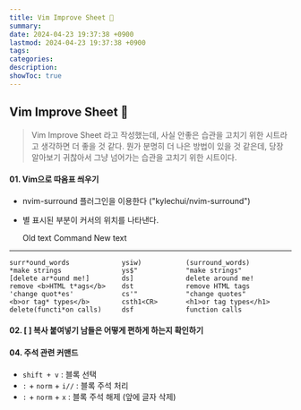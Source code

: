 ```yaml
---
title: Vim Improve Sheet 🦅
summary: 
date: 2024-04-23 19:37:38 +0900
lastmod: 2024-04-23 19:37:38 +0900
tags: 
categories: 
description: 
showToc: true
---
```


## Vim Improve Sheet 🦅

> Vim Improve Sheet 라고 작성했는데, 사실 안좋은 습관을 고치기 위한 시트라고 생각하면 더 좋을 것 같다.
> 뭔가 분명히 더 나은 방법이 있을 것 같은데, 당장 알아보기 귀찮아서 그냥 넘어가는 습관을 고치기 위한 시트이다.


#### 01. Vim으로 따옴표 씌우기

- nvim-surround 플러그인을 이용한다 ("kylechui/nvim-surround")
- 별 표시된 부분이 커서의 위치를 나타낸다.

    Old text                    Command         New text
--------------------------------------------------------------------------------
    surr*ound_words             ysiw)           (surround_words)
    *make strings               ys$"            "make strings"
    [delete ar*ound me!]        ds]             delete around me!
    remove <b>HTML t*ags</b>    dst             remove HTML tags
    'change quot*es'            cs'"            "change quotes"
    <b>or tag* types</b>        csth1<CR>       <h1>or tag types</h1>
    delete(functi*on calls)     dsf             function calls

#### 02. [ ] 복사 붙여넣기 남들은 어떻게 편하게 하는지 확인하기


#### 04. 주석 관련 커맨드
- `shift + v` : 블록 선택
- `:` + `norm` + `i//` : 블록 주석 처리
- `:` + `norm` + `x` : 블록 주석 해제 (앞에 글자 삭제)


